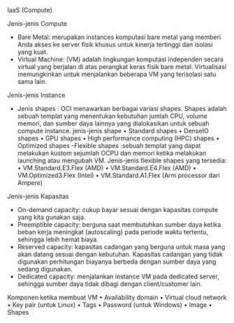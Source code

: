 IaaS (Compute)

Jenis-jenis Compute
- Bare Metal: merupakan instances komputasi bare metal yang memberi Anda akses ke server fisik khusus untuk kinerja tertinggi dan isolasi yang kuat.
- Virtual Machine: (VM) adalah lingkungan komputasi independen secara virtual yang berjalan di atas perangkat keras fisik bare metal. Virtualisasi memungkinkan untuk menjalankan beberapa VM yang terisolasi satu sama lain. 

Jenis-jenis Instance
- Jenis shapes : OCI menawarkan berbagai variasi shapes. Shapes adalah sebuah templat yang menentukan kebutuhan jumlah CPU, volume memori, dan sumber daya lainnya yang dialokasikan untuk sebuah compute instance. 
	jenis-jenis shape
	• Standard shapes
	• DenseIO shapes
	• GPU shapes
	• High performance computing (HPC) shapes
	• Optimized shapes
-Flexible shapes :sebuah templat yang dapat melakukan kustom sejumlah OCPU dan memori ketika melakukan launching atau mengubah VM.
	Jenis-jenis flexible shapes yang tersedia:
	• VM.Standard.E3.Flex (AMD)
	• VM.Standard.E4.Flex (AMD)
	• VM.Optimized3.Flex (Intel)
	• VM.Standard.A1.Flex (Arm processor dari Ampere)

Jenis-jenis Kapasitas
- On-demand capacity: cukup bayar sesuai dengan kapasitas compute yang kita gunakan saja.
- Preemptible capacity: berguna saat membutuhkan sumber daya ketika beban kerja meningkat (autoscaling) pada periode waktu tertentu, sehingga lebih hemat biaya.
- Reserved capacity: kapasitas cadangan yang berguna untuk masa yang akan datang sesuai dengan kebutuhan. Kapasitas cadangan yang tidak digunakan perhitungan biayanya berbeda dengan sumber daya yang sedang digunakan.
- Dedicated capacity: menjalankan instance VM pada dedicated server, sehingga sumber daya tidak dibagi dengan client/customer lain.

Komponen ketika membuat VM
• Availability domain
• Virtual cloud network
• Key pair (untuk Linux)
• Tags
• Password (untuk Windows)
• Image
• Shapes


